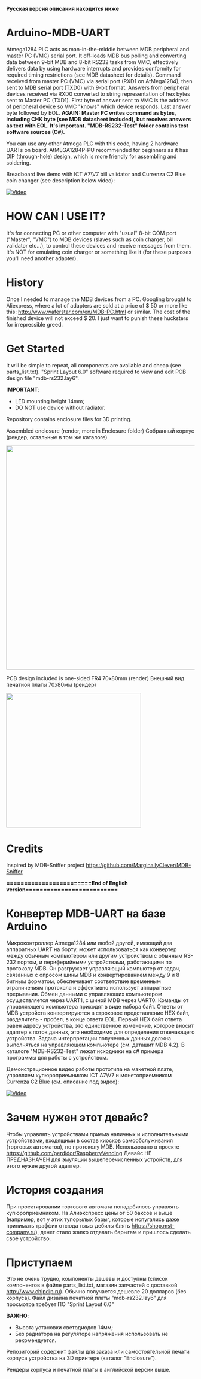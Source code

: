 ﻿**Русская версия описания находится ниже**

# Arduino-MDB-UART
Atmega1284 PLC acts as man-in-the-middle between MDB peripheral and master PC (VMC) serial port. It off-loads MDB bus polling and converting data between 9-bit MDB and 8-bit RS232 tasks from VMC, effectively delivers data by using hardware interrupts and provides conformity for required timing restrictions (see MDB datasheet for details).
Command received from master PC (VMC) via serial port (RXD1 on AtMega1284), then sent to MDB serial port (TXD0) with 9-bit format.
Answers from peripheral devices received via RXD0 converted to string representation of hex bytes sent to Master PC (TXD1).
First byte of answer sent to VMC is the address of peripheral device so VMC "knows" which device responds. Last answer byte followed by EOL. **AGAIN: Master PC writes command as bytes, including CHK byte (see MDB datasheet included), but receives answers as text with EOL. It's important. "MDB-RS232-Test" folder contains test software sources (C#).**

You can use any other Atmega PLC with this code, having 2 hardware UARTs on board. AtMEGA1284P-PU recommended for beginners as it has DIP (through-hole) design, which is more friendly for assembling and soldering.


Breadboard live demo with ICT A7\V7 bill validator and Currenza C2 Blue coin changer (see description below video):

[![Video](http://img.youtube.com/vi/YV8bc2hhqS0/0.jpg)](http://www.youtube.com/watch?v=YV8bc2hhqS0)

# HOW CAN I USE IT?
It's for connecting PC or other computer with "usual" 8-bit COM port ("Master", "VMC") to MDB devices (slaves such as coin charger, bill validator etc...), to control these devices and receive messages from them. It's NOT for emulating coin charger or something like it (for these purposes you'll need another adapter).

# History
Once I needed to manage the MDB devices from a PC. Googling brought to Aliexpress, where a lot of adapters are sold at a price of $ 50 or more like this: http://www.waferstar.com/en/MDB-PC.html or similar.
The cost of the finished device will not exceed $ 20. I just want to punish these hucksters for irrepressible greed.

# Get Started
It will be simple to repeat, all components are available and cheap (see parts_list.txt). "Sprint Layout 6.0" software required to view and edit PCB design file "mdb-rs232.lay6".

**IMPORTANT**:
- LED mounting height 14mm;
- DO NOT use device without radiator.

Repository contains enclosure files for 3D printing.

Assembled enclosure (render, more in Enclosure folder)
Собранный корпус (рендер, остальные в том же каталоге)

<img src="https://github.com/perdidor/Arduino-MDB-UART/blob/master/Enclosure/assembly.JPG" width="600">

PCB design included is one-sided FR4 70x80mm (render)
Внешний вид печатной платы 70х80мм (рендер)

<img src="https://github.com/perdidor/Arduino-MDB-UART/blob/master/PCB/PCB_layout4.JPG" width="360">

# Credits
Inspired by MDB-Sniffer project https://github.com/MarginallyClever/MDB-Sniffer


**========================End of English version==========================**

# Конвертер MDB-UART на базе Arduino
Микроконтроллер Atmega1284 или любой другой, имеющий два аппаратных UART на борту, может использоваться как конвертер между обычным компьютером или другим устройством с обычным RS-232 портом, и периферийными устройствами, работающими по протоколу MDB. Он разгружает управляющий компьютер от задач, связанных с опросом шины MDB и конвертированием между 9 и 8 битным форматом, обеспечивает соответствие временным ограничениям протокола и эффективно использует аппаратные прерывания.
Обмен данными с управляющих компьютером осуществляется через UART1, с шиной MDB через UART0.
Команды от управляющего компьютера приходят в виде набора байт. Ответы от MDB устройств конвертируются в строковое представление HEX байт, разделитель - пробел, в конце ответа EOL. Первый HEX байт ответа равен адресу устройства, это единственное изменение, которое вносит адаптер в поток данных, это необходимо для определения отвечающего устройства. Задача интерпретации полученных данных должна выполняться на управляющем компьютере (см. даташит MDB 4.2). В каталоге "MDB-RS232-Test" лежат исходники на c# примера программы для работы с устройством.

Демонстрационное видео работы прототипа на макетной плате, управляем купюроприемником ICT A7\V7 и монетоприемником Currenza C2 Blue (см. описание под видео):

[![Video](http://img.youtube.com/vi/YV8bc2hhqS0/0.jpg)](http://www.youtube.com/watch?v=YV8bc2hhqS0)

# Зачем нужен этот девайс?
Чтобы управлять устройствами приема наличных и исполнительными устройствами, входящими в состав киосков самообслуживания (торговых автоматов), по протоколу MDB. Использовано в проекте https://github.com/perdidor/RaspberryVending
Девайс НЕ ПРЕДНАЗНАЧЕН для эмуляции вышеперечисленных устройств, для этого нужен другой адаптер.

# История создания
При проектировании торгового автомата понадобилось управлять купюроприемником. На Алиэкспресс цены от 50 баксов и выше (например, вот у этих тупорылых барыг, которые испугались даже принимать траффик отсюда гыыы дебилы блять https://shop.mst-company.ru), денег стало жалко отдавать барыгам и пришлось сделать свое устройство.

# Приступаем
Это не очень трудно, компоненты дешевы и доступны (список компонентов в файле parts_list.txt, магазин запчастей с доставкой http://www.chipdip.ru). Обычно получается дешевле 20 долларов (без корпуса).
Файл дизайна печатной платы "mdb-rs232.lay6" для просмотра требует ПО "Sprint Layout 6.0"

**ВАЖНО**:
- Высота установки светодиодов 14мм;
- Без радиатора на регуляторе напряжения использовать не рекомендуется.

Репозиторий содержит файлы для заказа или самостоятельной печати корпуса устройства на 3D принтере (каталог "Enclosure"). 

Рендеры корпуса и печатной платы в английской версии выше.
